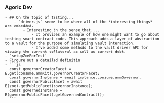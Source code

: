### Agoric Dev
	- ## On the topic of testing...
		- `driver.js` seems to be where all of the *interesting things* are embedded.
			- Interesting in the sense that....
				- It provides an example of how one might want to go about testing smart contract code. This approach adds a layer of abstraction to a vault for the purpose of simulating vault interaction.
				- I've added some methods to the vault driver API for viewing the current collateral as well as current debt.
	- `setupZoeForTest`
	- Firgure out a detailed definitin
	- ```js
	  const governorCreatorFacet = E.get(consume.ammKit).governorCreatorFacet;
	  const governorInstance = await instance.consume.ammGovernor;
	  const governorPublicFacet = await E(zoe).getPublicFacet(governorInstance);
	  const governedInstance = E(governorPublicFacet).getGovernedContract();
	  ```